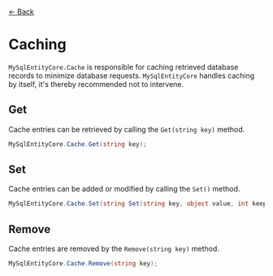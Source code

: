 [<- Back](../README.md)

# Caching
`MySqlEntityCore.Cache` is responsible for caching retrieved database records to minimize database requests.
`MySqlEntityCore` handles caching by itself, it's thereby recommended not to intervene.

## Get
Cache entries can be retrieved by calling the `Get(string key)` method.
```csharp
MySqlEntityCore.Cache.Get(string key);
```

## Set
Cache entries can be added or modified by calling the `Set()` method.
```csharp
MySqlEntityCore.Cache.Set(string Set(string key, object value, int keepSeconds = 0))
```

## Remove
Cache entries are removed by the `Remove(string key)` method.
```csharp
MySqlEntityCore.Cache.Remove(string key);
```
